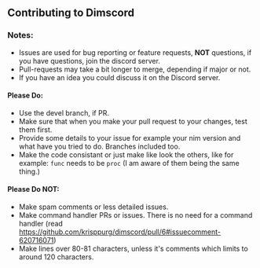 ## Contributing to Dimscord

### Notes:
* Issues are used for bug reporting or feature requests, **NOT** questions, if you have questions,
  join the discord server.
* Pull-requests may take a bit longer to merge, depending if major or not.
* If you have an idea you could discuss it on the Discord server.

#### Please Do:
* Use the devel branch, if PR.
* Make sure that when you make your pull request to your changes, test them first.
* Provide some details to your issue for example your nim version and what have you tried to do. Branches included too.
* Make the code consistant or just make like look the others, like for example: `func` needs to be `proc` (I am aware of them being the same thing.)

#### Please Do NOT:
* Make spam comments or less detailed issues.
* Make command handler PRs or issues. There is no need for a command handler (read https://github.com/krisppurg/dimscord/pull/6#issuecomment-620716071)
* Make lines over 80-81 characters, unless it's comments which limits to around 120 characters.
